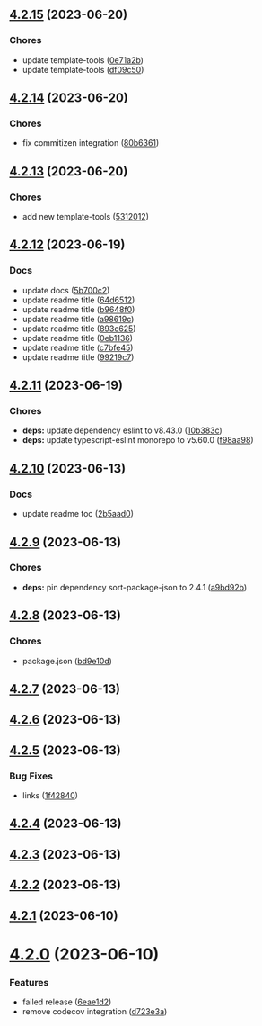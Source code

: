 ## [4.2.15](https://github.com/bed-and-breakfast/templates-open-source/compare/v4.2.14...v4.2.15) (2023-06-20)


### Chores

* update template-tools ([0e71a2b](https://github.com/bed-and-breakfast/templates-open-source/commit/0e71a2b78075cec1d21c471d84b2eb1b2e20cf87))
* update template-tools ([df09c50](https://github.com/bed-and-breakfast/templates-open-source/commit/df09c50cd9ce047a76de00df6d8f2076b3ccfb96))

## [4.2.14](https://github.com/bed-and-breakfast/templates-open-source/compare/v4.2.13...v4.2.14) (2023-06-20)


### Chores

* fix commitizen integration ([80b6361](https://github.com/bed-and-breakfast/templates-open-source/commit/80b63615df3eb1ca407cf4706ba0cb3a1b305a1d))

## [4.2.13](https://github.com/bed-and-breakfast/templates-open-source/compare/v4.2.12...v4.2.13) (2023-06-20)


### Chores

* add new template-tools ([5312012](https://github.com/bed-and-breakfast/templates-open-source/commit/53120126158749a044d8108c80901d52e4252af8))

## [4.2.12](https://github.com/bed-and-breakfast/templates-open-source/compare/v4.2.11...v4.2.12) (2023-06-19)


### Docs

* update docs ([5b700c2](https://github.com/bed-and-breakfast/templates-open-source/commit/5b700c2ad42e35d4b598e24e34370015d25c7c5f))
* update readme title ([64d6512](https://github.com/bed-and-breakfast/templates-open-source/commit/64d6512781adb94798897c64f7c1f8c108f00cfe))
* update readme title ([b9648f0](https://github.com/bed-and-breakfast/templates-open-source/commit/b9648f01acab071b08dfb21abd9f9470f985c970))
* update readme title ([a98619c](https://github.com/bed-and-breakfast/templates-open-source/commit/a98619cd0cf79a63175f2f10c61fdd3ababc7637))
* update readme title ([893c625](https://github.com/bed-and-breakfast/templates-open-source/commit/893c6258ea7669aceb7f3213cdbad496b2087dcc))
* update readme title ([0eb1136](https://github.com/bed-and-breakfast/templates-open-source/commit/0eb11360de786bf39248b553ca8d75e1e1d783f5))
* update readme title ([c7bfe45](https://github.com/bed-and-breakfast/templates-open-source/commit/c7bfe453b8597061c50aa9097d21adf648901f20))
* update readme title ([99219c7](https://github.com/bed-and-breakfast/templates-open-source/commit/99219c7cda17549ac8b25784828a294c30ca04d1))

## [4.2.11](https://github.com/bed-and-breakfast/templates-open-source/compare/v4.2.10...v4.2.11) (2023-06-19)


### Chores

* **deps:** update dependency eslint to v8.43.0 ([10b383c](https://github.com/bed-and-breakfast/templates-open-source/commit/10b383ce464bbb4cc4f889a30d75678075a9309f))
* **deps:** update typescript-eslint monorepo to v5.60.0 ([f98aa98](https://github.com/bed-and-breakfast/templates-open-source/commit/f98aa983ed51c98bad183bab7685a6227826f934))

## [4.2.10](https://github.com/bed-and-breakfast/templates-open-source/compare/v4.2.9...v4.2.10) (2023-06-13)


### Docs

* update readme toc ([2b5aad0](https://github.com/bed-and-breakfast/templates-open-source/commit/2b5aad0be0959c55e35c381d156516eb5765ecb5))

## [4.2.9](https://github.com/bed-and-breakfast/templates-open-source/compare/v4.2.8...v4.2.9) (2023-06-13)


### Chores

* **deps:** pin dependency sort-package-json to 2.4.1 ([a9bd92b](https://github.com/bed-and-breakfast/templates-open-source/commit/a9bd92be06a860f6ea816d60b3e3059b9ffa0635))

## [4.2.8](https://github.com/bed-and-breakfast/templates-open-source/compare/v4.2.7...v4.2.8) (2023-06-13)


### Chores

* package.json ([bd9e10d](https://github.com/bed-and-breakfast/templates-open-source/commit/bd9e10d0a6baed4c7fcc788541d7fd5a753cd0c7))

## [4.2.7](https://github.com/bed-and-breakfast/templates-open-source/compare/v4.2.6...v4.2.7) (2023-06-13)

## [4.2.6](https://github.com/bed-and-breakfast/templates-open-source/compare/v4.2.5...v4.2.6) (2023-06-13)

## [4.2.5](https://github.com/bed-and-breakfast/templates-open-source/compare/v4.2.4...v4.2.5) (2023-06-13)


### Bug Fixes

* links ([1f42840](https://github.com/bed-and-breakfast/templates-open-source/commit/1f42840ae44e958dc9c73f8c609be65b23c72890))

## [4.2.4](https://github.com/bed-and-breakfast/templates-open-source/compare/v4.2.3...v4.2.4) (2023-06-13)

## [4.2.3](https://github.com/bed-and-breakfast/templates-open-source/compare/v4.2.2...v4.2.3) (2023-06-13)

## [4.2.2](https://github.com/bed-and-breakfast/templates-open-source/compare/v4.2.1...v4.2.2) (2023-06-13)

## [4.2.1](https://github.com/bed-and-breakfast/templates-open-source/compare/v4.2.0...v4.2.1) (2023-06-10)

# [4.2.0](https://github.com/bed-and-breakfast/templates-open-source/compare/v4.1.2...v4.2.0) (2023-06-10)


### Features

* failed release ([6eae1d2](https://github.com/bed-and-breakfast/templates-open-source/commit/6eae1d20882be0ad6590aeaf5659fedc9148b97e))
* remove codecov integration ([d723e3a](https://github.com/bed-and-breakfast/templates-open-source/commit/d723e3abbf570f7eed6287690ab60df5cb0f6dac))
